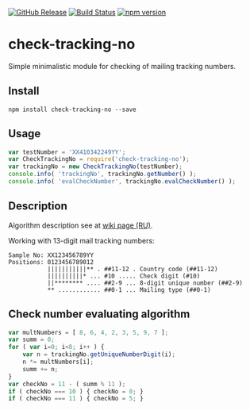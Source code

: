 [![GitHub Release](https://img.shields.io/github/release/lilliputten/check-tracking-no.svg)](https://github.com/lilliputten/check-tracking-no/releases)
[![Build Status](https://api.travis-ci.org/lilliputten/check-tracking-no.svg?branch=master)](https://travis-ci.org/lilliputten/check-tracking-no)
[![npm version](https://badge.fury.io/js/check-tracking-no.svg)](https://badge.fury.io/js/check-tracking-no)

# check-tracking-no

Simple minimalistic module for checking of mailing tracking numbers.

Install
-------

```shell
npm install check-tracking-no --save
```

Usage
-----

```javascript
var testNumber = 'XX410342249YY';
var CheckTrackingNo = require('check-tracking-no');
var trackingNo = new CheckTrackingNo(testNumber);
console.info( 'trackingNo', trackingNo.getNumber() );
console.info( 'evalCheckNumber', trackingNo.evalCheckNumber() );
```

Description
-----------

Algorithm description see at [wiki page (RU)](https://ru.wikipedia.org/wiki/Почтовый_идентификатор).

Working with 13-digit mail tracking numbers:
```
Sample No: XX123456789YY
Positions: 0123456789012
           |||||||||||** . ##11-12 . Country code (##11-12)
           ||||||||||* ... #10 ..... Check digit (#10)
           ||******** .... ##2-9 ... 8-digit unique number (##2-9)
           ** ............ ##0-1 ... Mailing type (##0-1)
```

Check number evaluating algorithm
---------------------------------

``` javascript
var multNumbers = [ 8, 6, 4, 2, 3, 5, 9, 7 ];
var summ = 0;
for ( var i=0; i<8; i++ ) {
    var n = trackingNo.getUniqueNumberDigit(i);
    n *= multNumbers[i];
    summ += n;
}
var checkNo = 11 - ( summ % 11 );
if ( checkNo === 10 ) { checkNo = 0; }
if ( checkNo === 11 ) { checkNo = 5; }
```

